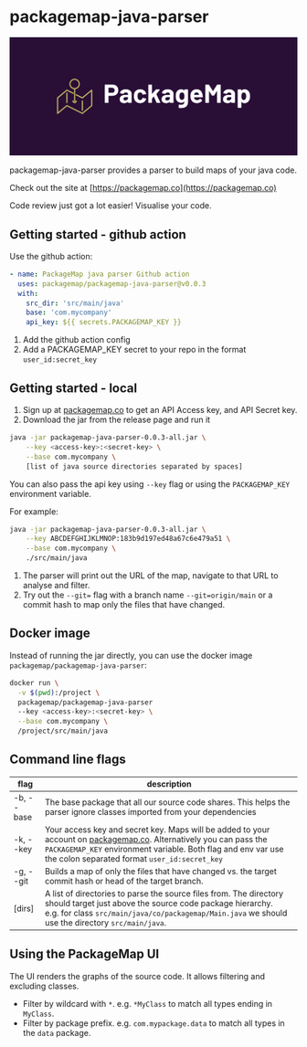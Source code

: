 # packagemap-java-parser

<img src="/cover.png" alt="PackageMap cover logo" title="PackageMap cover logo">

packagemap-java-parser provides a parser to build maps of your java code. 

Check out the site at [https://packagemap.co](https://packagemap.co)

Code review just got a lot easier! Visualise your code. 

## Getting started - github action

Use the github action:
```yaml
- name: PackageMap java parser Github action
  uses: packagemap/packagemap-java-parser@v0.0.3
  with:
    src_dir: 'src/main/java'
    base: 'com.mycompany'
    api_key: ${{ secrets.PACKAGEMAP_KEY }}
```

1. Add the github action config
2. Add a PACKAGEMAP_KEY secret to your repo in the format `user_id:secret_key`

## Getting started - local

1. Sign up at [packagemap.co](http://packagemap.co) to get an API Access key, and API Secret key.
2. Download the jar from the release page and run it

```bash
java -jar packagemap-java-parser-0.0.3-all.jar \
    --key <access-key>:<secret-key> \
    --base com.mycompany \
    [list of java source directories separated by spaces]
```

You can also pass the api key using `--key` flag or using the `PACKAGEMAP_KEY` environment variable.

For example:

```bash
java -jar packagemap-java-parser-0.0.3-all.jar \
    --key ABCDEFGHIJKLMNOP:183b9d197ed48a67c6e479a51 \
    --base com.mycompany \
    ./src/main/java
```

1. The parser will print out the URL of the map, navigate to that URL to analyse and filter. 
2. Try out the `--git=` flag with a branch name `--git=origin/main` or a commit hash to map only the files that have changed.

## Docker image

Instead of running the jar directly, you can use the docker image `packagemap/packagemap-java-parser`:
```bash
docker run \
  -v $(pwd):/project \
  packagemap/packagemap-java-parser
  --key <access-key>:<secret-key> \
  --base com.mycompany \
  /project/src/main/java
```

## Command line flags

| flag | description |
| --- | --- |
| -b, --base | The base package that all our source code shares. This helps the parser ignore classes imported from your dependencies |
| -k, --key | Your access key and secret key. Maps will be added to your account on [packagemap.co](https://packagemap.co). Alternatively you can pass the `PACKAGEMAP_KEY` environment variable. Both flag and env var use the colon separated format `user_id:secret_key` |
| -g, --git | Builds a map of only the files that have changed vs. the target commit hash or head of the target branch.  |
| [dirs] | A list of directories to parse the source files from. The directory should target just above the source code package hierarchy.<br/> e.g. for class `src/main/java/co/packagemap/Main.java` we should use the directory `src/main/java`. |

## Using the PackageMap UI

The UI renders the graphs of the source code. It allows filtering and excluding classes. 

- Filter by wildcard with `*`. e.g. `*MyClass` to match all types ending in `MyClass`.
- Filter by package prefix. e.g. `com.mypackage.data` to match all types in the `data` package.
